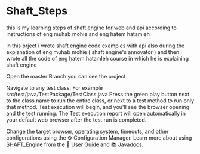 # Shaft_Steps
this is my learning steps of shaft engine for web and api according to instructions of eng muhab mohie and eng hatem hatamleh 

in this prject i wrote shaft engine code examples with api also during the explanation of eng muhab mohie ( shaft engine's annovator )
and then i wrote all the code of eng hatem hatamleh course in which he is explaining shaft engine 

Open the master Branch you can see the project 

Navigate to any test class. For example src/test/java/TestPackage/TestClass.java
Press the green play button next to the class name to run the entire class, or next to a test method to run only that method.
Test execution will begin, and you'll see the browser opening and the test running.
The Test execution report will open automatically in your default web browser after the test run is completed.

Change the target browser, operating system, timeouts, and other configurations using the ⚙️ Configuration Manager.
Learn more about using SHAFT_Engine from the 👤 User Guide and 📚 Javadocs.


